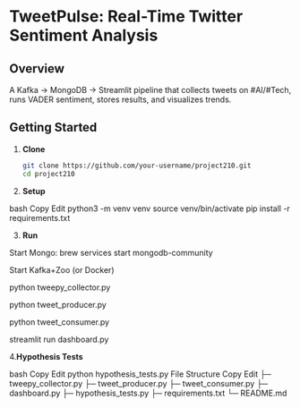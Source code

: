 # TweetPulse: Real-Time Twitter Sentiment Analysis

## Overview
A Kafka → MongoDB → Streamlit pipeline that collects tweets on #AI/#Tech, runs VADER sentiment, stores results, and visualizes trends.

## Getting Started

1. **Clone**  
   ```bash
   git clone https://github.com/your-username/project210.git
   cd project210

2. **Setup**

bash
Copy
Edit
python3 -m venv venv
source venv/bin/activate
pip install -r requirements.txt

3. **Run**

Start Mongo: brew services start mongodb-community

Start Kafka+Zoo (or Docker)

python tweepy_collector.py

python tweet_producer.py

python tweet_consumer.py

streamlit run dashboard.py

4.**Hypothesis Tests**

bash
Copy
Edit
python hypothesis_tests.py
File Structure
Copy
Edit
├─ tweepy_collector.py
├─ tweet_producer.py
├─ tweet_consumer.py
├─ dashboard.py
├─ hypothesis_tests.py
├─ requirements.txt
└─ README.md